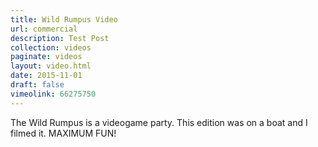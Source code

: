 ```yaml
---
title: Wild Rumpus Video
url: commercial
description: Test Post
collection: videos
paginate: videos
layout: video.html
date: 2015-11-01
draft: false
vimeolink: 66275750
---
```

The Wild Rumpus is a videogame party. This edition was on a boat and I filmed it. MAXIMUM FUN!